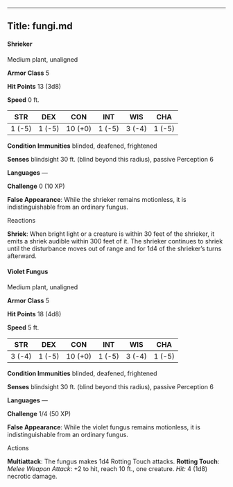 -------------------------
Title: fungi.md
-------------------------


#### Shrieker

Medium plant, unaligned

**Armor Class** 5

**Hit Points** 13 (3d8)

**Speed** 0 ft.

  STR    | DEX     | CON     | INT     | WIS     | CHA
  --------|--------|---------|--------|--------|--------
  | 1 (-5)   | 1 (-5)   | 10 (+0)   | 1 (-5)   | 3 (-4)   | 1 (-5)

**Condition Immunities** blinded, deafened, frightened

**Senses** blindsight 30 ft. (blind beyond this radius), passive
Perception 6

**Languages** —

**Challenge** 0 (10 XP)


**False Appearance**: While the shrieker remains motionless, it is
    indistinguishable from an ordinary fungus.


Reactions

**Shriek**: When bright light or a creature is within 30 feet of the
    shrieker, it emits a shriek audible within 300 feet of it. The
    shrieker continues to shriek until the disturbance moves out of
    range and for 1d4 of the shrieker’s turns afterward.

#### Violet Fungus

Medium plant, unaligned

**Armor Class** 5

**Hit Points** 18 (4d8)

**Speed** 5 ft.

  STR    | DEX     | CON     | INT     | WIS     | CHA
  --------|--------|---------|--------|--------|--------
  | 3 (-4)   | 1 (-5)   | 10 (+0)   | 1 (-5)   | 3 (-4)   | 1 (-5)

**Condition Immunities** blinded, deafened, frightened

**Senses** blindsight 30 ft. (blind beyond this radius), passive
Perception 6

**Languages** —

**Challenge** 1/4 (50 XP)


**False Appearance**: While the violet fungus remains motionless, it
    is indistinguishable from an ordinary fungus.


Actions

**Multiattack**: The fungus makes 1d4 Rotting Touch attacks.
**Rotting Touch**: *Melee Weapon Attack*: +2 to hit, reach 10 ft.,
    one creature. *Hit:* 4 (1d8) necrotic damage.
